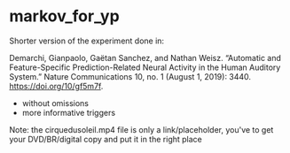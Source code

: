 # markov_for_yp
Shorter version of the experiment done in:

Demarchi, Gianpaolo, Gaëtan Sanchez, and Nathan Weisz. “Automatic and Feature-Specific Prediction-Related Neural Activity in the Human Auditory System.” Nature Communications 10, no. 1 (August 1, 2019): 3440. 
https://doi.org/10/gf5m7f.

* without omissions
* more informative triggers


Note: the cirquedusoleil.mp4 file is only a link/placeholder, you've to get your DVD/BR/digital copy and put it in the right place 
